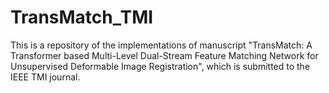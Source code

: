 # TransMatch_TMI
This is a repository of the implementations of manuscript "TransMatch: A Transformer based Multi-Level Dual-Stream Feature Matching Network for Unsupervised Deformable Image Registration", which is submitted to the IEEE TMI journal.
